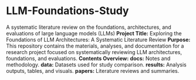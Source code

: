# LLM-Foundations-Study
A systematic literature review on the foundations, architectures, and evaluations of large language models (LLMs)
**Project Title:**
Exploring the Foundations of LLM Architectures: A Systematic Literature Review
**Purpose:**
This repository contains the materials, analyses, and documentation for a research project focused on systematically reviewing LLM architectures, foundations, and evaluations.
**Contents Overview:**
**docs:** Notes and methodology.
**data:** Datasets used for study comparison.
**results:** Analysis outputs, tables, and visuals.
**papers:** Literature reviews and summaries.
